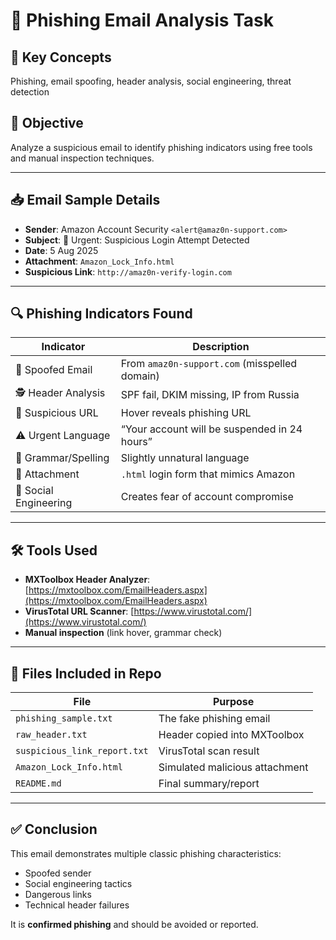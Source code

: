 # 📧 Phishing Email Analysis Task

## 🔐 Key Concepts
Phishing, email spoofing, header analysis, social engineering, threat detection

## 🎯 Objective
Analyze a suspicious email to identify phishing indicators using free tools and manual inspection techniques.

---

## 📥 Email Sample Details

- **Sender**: Amazon Account Security `<alert@amaz0n-support.com>`
- **Subject**: 🚨 Urgent: Suspicious Login Attempt Detected
- **Date**: 5 Aug 2025
- **Attachment**: `Amazon_Lock_Info.html`
- **Suspicious Link**: `http://amaz0n-verify-login.com`

---

## 🔍 Phishing Indicators Found

| Indicator               | Description |
|-------------------------|-------------|
| 📧 Spoofed Email        | From `amaz0n-support.com` (misspelled domain) |
| 🕵️ Header Analysis      | SPF fail, DKIM missing, IP from Russia |
| 🔗 Suspicious URL        | Hover reveals phishing URL |
| ⚠️ Urgent Language       | “Your account will be suspended in 24 hours” |
| 🧪 Grammar/Spelling      | Slightly unnatural language |
| 📎 Attachment            | `.html` login form that mimics Amazon |
| 🎯 Social Engineering    | Creates fear of account compromise |

---

## 🛠 Tools Used

- **MXToolbox Header Analyzer**: [https://mxtoolbox.com/EmailHeaders.aspx](https://mxtoolbox.com/EmailHeaders.aspx)
- **VirusTotal URL Scanner**: [https://www.virustotal.com/](https://www.virustotal.com/)
- **Manual inspection** (link hover, grammar check)

---

## 🧾 Files Included in Repo

| File | Purpose |
|------|---------|
| `phishing_sample.txt` | The fake phishing email |
| `raw_header.txt` | Header copied into MXToolbox |
| `suspicious_link_report.txt` | VirusTotal scan result |
| `Amazon_Lock_Info.html` | Simulated malicious attachment |
| `README.md` | Final summary/report |

---

## ✅ Conclusion

This email demonstrates multiple classic phishing characteristics:
- Spoofed sender
- Social engineering tactics
- Dangerous links
- Technical header failures

It is **confirmed phishing** and should be avoided or reported.
